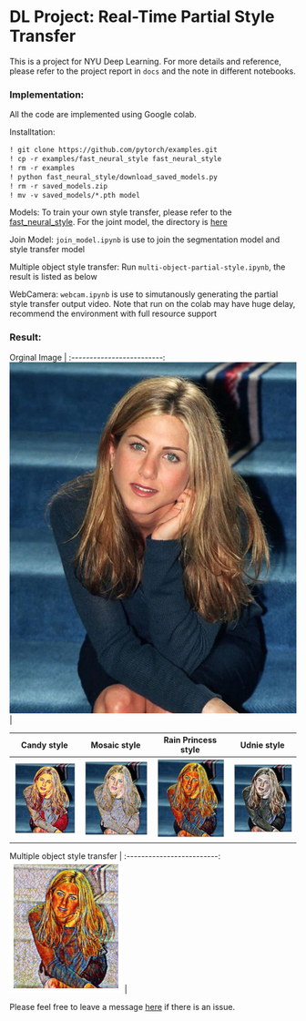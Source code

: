 # DL Project: Real-Time Partial Style Transfer

This is a project for NYU Deep Learning. For more details and reference, please refer to the project report in `docs` and the note in different notebooks.

### Implementation:
All the code are implemented using Google colab.

Installtation:

	! git clone https://github.com/pytorch/examples.git 
	! cp -r examples/fast_neural_style fast_neural_style
	! rm -r examples
	! python fast_neural_style/download_saved_models.py
	! rm -r saved_models.zip
	! mv -v saved_models/*.pth model

Models:
	To train your own style transfer, please refer to the [fast_neural_style](https://github.com/pytorch/examples/tree/master/fast_neural_style). For the joint model, the directory is [here](https://drive.google.com/drive/folders/1wDD0tb_XEsH0lpKYnod812UG0iImFnQ4)

Join Model:
	`join_model.ipynb` is use to join the segmentation model and style transfer model

Multiple object style transfer:
	Run `multi-object-partial-style.ipynb`, the result is listed as below

WebCamera:
	`webcam.ipynb` is use to simutanously generating the partial style transfer output video. Note that run on the colab may have huge delay, recommend the environment with full resource support

### Result:
Orginal Image             |
:-------------------------:
![](https://github.com/samsh19/DL_project/blob/main/data/jennifer.jpeg?raw=true)  |

Candy style             |Mosaic style             |Rain Princess style             |Udnie style             
:-------------------------:|:-------------------------:|:-------------------------:|:-------------------------:
![](https://github.com/samsh19/DL_project/blob/main/result/candy.png?raw=true)  |  ![](https://github.com/samsh19/DL_project/blob/main/result/mosaic.png?raw=true)  |  ![](https://github.com/samsh19/DL_project/blob/main/result/rain_princess.png?raw=true)  |  ![](https://github.com/samsh19/DL_project/blob/main/result/udnie.png?raw=true)  |

Multiple object style transfer             |
:-------------------------:
![](https://github.com/samsh19/DL_project/blob/main/result/multi_obj.png?raw=true)  |

Please feel free to leave a message [here](https://github.com/samsh19/DL_project/issues) if there is an issue.
